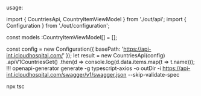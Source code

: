
usage:


import { CountriesApi, CountryItemViewModel } from './out/api';
import { Configuration } from './out/configuration';

const models :CountryItemViewModel[] = [];

const config = new Configuration({
  basePath: 'https://api-int.icloudhospital.com/'
});
let result = new CountriesApi(config)
  .apiV1CountriesGet()
  .then(d => console.log(d.data.items.map(t => t.name)));
!!!
openapi-generator generate -g typescript-axios -o outDir -i https://api-int.icloudhospital.com/swagger/v1/swagger.json --skip-validate-spec

npx tsc